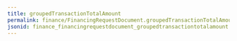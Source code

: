 ```yaml
---
title: groupedTransactionTotalAmount
permalink: finance/FinancingRequestDocument.groupedTransactionTotalAmount.html
jsonid: finance_financingrequestdocument_groupedtransactiontotalamount
---
```


